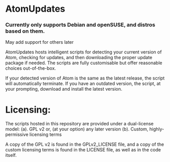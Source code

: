 # AtomUpdates

### Currently only supports Debian and openSUSE, and distros based on them.  
May add support for others later

AtomUpdates hosts intelligent scripts for detecting your current version of
Atom, checking for updates, and then downloading the proper update package if
needed. The scripts are fully customisable but offer reasonable choices
out-of-the-box.

If your detected version of Atom is the same as the latest release, the script
will automatically terminate. If you have an outdated version, the script, at
your prompting, download and install the latest version.

# Licensing:
The scripts hosted in this repository are provided under a dual-license model:
(a). GPL v2 or, (at your option) any later version
(b). Custom, highly-permissive licensing terms

A copy of the GPL v2 is found in the GPLv2_LICENSE file, and a copy of the
custom licensing terms is found in the LICENSE file, as well as in the code
itself.
